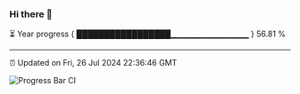### Hi there 👋

⏳ Year progress { █████████████████▁▁▁▁▁▁▁▁▁▁▁▁▁ } 56.81 %

---

⏰ Updated on Fri, 26 Jul 2024 22:36:46 GMT

![Progress Bar CI](https://github.com/IshwaranRudhara/GIT-ACTION/workflows/Progress%20Bar%20CI/badge.svg)
